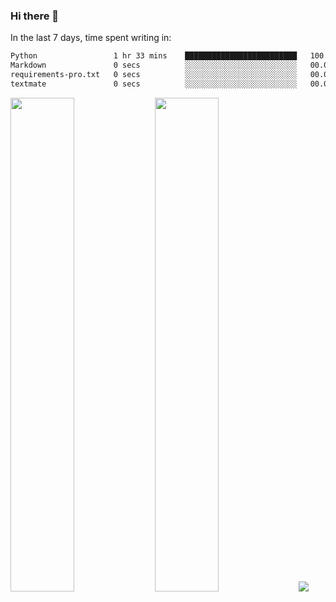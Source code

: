 ### Hi there 👋

In the last 7 days, time spent writing in:

<!--START_SECTION:waka-->

```txt
Python                 1 hr 33 mins    █████████████████████████   100.00 %
Markdown               0 secs          ░░░░░░░░░░░░░░░░░░░░░░░░░   00.00 %
requirements-pro.txt   0 secs          ░░░░░░░░░░░░░░░░░░░░░░░░░   00.00 %
textmate               0 secs          ░░░░░░░░░░░░░░░░░░░░░░░░░   00.00 %
```

<!--END_SECTION:waka-->

<img src="https://wakatime.com/share/@jimtje/5d0c92de-08f8-4a72-8f2f-6a9693d1e318.svg" width=45% height=45%> <img src="https://wakatime.com/share/@jimtje/501498ae-bda5-4da7-a89d-b40bcdd5556d.svg" width=45% height=45%>
![](https://hit.yhype.me/github/profile?user_id=43537315)
